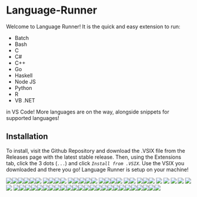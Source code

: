 # Language-Runner

Welcome to Language Runner! It is the quick and easy extension to run:

- Batch
- Bash
- C
- C#
- C++
- Go
- Haskell
- Node JS
- Python
- R
- VB .NET

in VS Code! More languages are on the way, alongside snippets for supported languages!

## Installation

To install, visit the Github Repository and download the .VSIX file from the Releases page with the latest stable release. Then, using the Extensions tab, click the 3 dots (`...`) and click _`Install from .VSIX`_. Use the VSIX you downloaded and there you go! Language Runner is setup on your machine!

<img src="https://via.placeholder.com/15/c39953/000000?text=+" /><img src="https://via.placeholder.com/15/e88e5a/000000?text=+" /><img src="https://via.placeholder.com/15/d2691e/000000?text=+" /><img src="https://via.placeholder.com/15/c46210/000000?text=+" /><img src="https://via.placeholder.com/15/a57164/000000?text=+" /><img src="https://via.placeholder.com/15/93379/000000?text=+" />
<img src="https://via.placeholder.com/15/832232/000000?text=+" /><img src="https://via.placeholder.com/15/9b1b30/000000?text=+" /><img src="https://via.placeholder.com/15/9c2542/000000?text=+" /><img src="https://via.placeholder.com/15/8b00/000000?text=+" /> 
<img src="https://via.placeholder.com/15/bf4f51/000000?text=+" /><img src="https://via.placeholder.com/15/dc143c/000000?text=+" /><img src="https://via.placeholder.com/15/de2910/000000?text=+" /><img src="https://via.placeholder.com/15/da2647/000000?text=+" /><img src="https://via.placeholder.com/15/ff0cc/000000?text=+" />
<img src="https://via.placeholder.com/15/ff9966/000000?text=+" /><img src="https://via.placeholder.com/15/ffd12a/000000?text=+" /><img src="https://via.placeholder.com/15/fae042/000000?text=+" /><img src="https://via.placeholder.com/15/fff70/000000?text=+" />
<img src="https://via.placeholder.com/15/fffa1d/000000?text=+" /><img src="https://via.placeholder.com/15/ffff0/000000?text=+" />
<img src="https://via.placeholder.com/15/dde26a/000000?text=+" /><img src="https://via.placeholder.com/15/9acd32/000000?text=+" /><img src="https://via.placeholder.com/15/84de2/000000?text=+" />
<img src="https://via.placeholder.com/15/7fff0/000000?text=+" />
<img src="https://via.placeholder.com/15/0ffff/000000?text=+" />
<img src="https://via.placeholder.com/15/09b3a/000000?text=+" />
<img src="https://via.placeholder.com/15/0778b/000000?text=+" />
<img src="https://via.placeholder.com/15/7fffd4/000000?text=+" /><img src="https://via.placeholder.com/15/00ffff/000000?text=+" />
<img src="https://via.placeholder.com/15/7bc4c4/000000?text=+" /><img src="https://via.placeholder.com/15/53b0ae/000000?text=+" /><img src="https://via.placeholder.com/15/64609a/000000?text=+" /><img src="https://via.placeholder.com/15/5a5b9f/000000?text=+" /><img src="https://via.placeholder.com/15/483d8b/000000?text=+" /><img src="https://via.placeholder.com/15/0000ff/000000?text=+" /><img src="https://via.placeholder.com/15/2e5894/000000?text=+" /><img src="https://via.placeholder.com/15/4f86f7/000000?text=+" /><img src="https://via.placeholder.com/15/74acdf/000000?text=+" /><img src="https://via.placeholder.com/15/50bfe6/000000?text=+" /><img src="https://via.placeholder.com/15/5dadec/000000?text=+" /><img src="https://via.placeholder.com/15/6495ed/000000?text=+" /><img src="https://via.placeholder.com/15/6d9bc3/000000?text=+" /><img src="https://via.placeholder.com/15/9bb7d4/000000?text=+" /><img src="https://via.placeholder.com/15/f0f8ff/000000?text=+" /><img src="https://via.placeholder.com/15/fefefa/000000?text=+" /><img src="https://via.placeholder.com/15/f0ffff/000000?text=+" /><img src="https://via.placeholder.com/15/f5f5dc/000000?text=+" /><img src="https://via.placeholder.com/15/faebd7/000000?text=+" /><img src="https://via.placeholder.com/15/ffebcd/000000?text=+" /><img src="https://via.placeholder.com/15/ffe4c4/000000?text=+" /><img src="https://via.placeholder.com/15/ffd3f8/000000?text=+" /><img src="https://via.placeholder.com/15/ff69b4/000000?text=+" /><img src="https://via.placeholder.com/15/d94f70/000000?text=+" /><img src="https://via.placeholder.com/15/8a2be2/000000?text=+" />